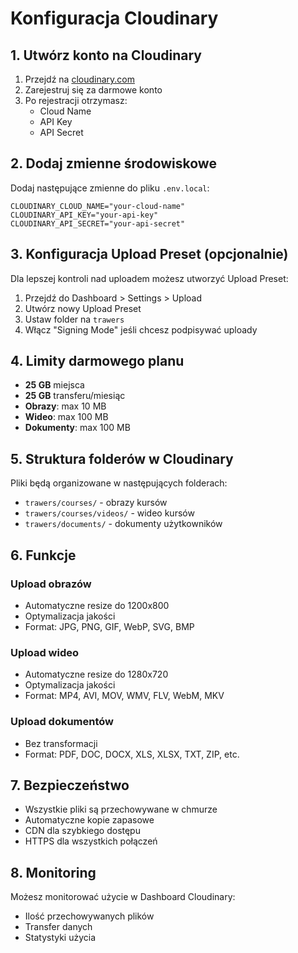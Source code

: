 # Konfiguracja Cloudinary

## 1. Utwórz konto na Cloudinary

1. Przejdź na [cloudinary.com](https://cloudinary.com)
2. Zarejestruj się za darmowe konto
3. Po rejestracji otrzymasz:
   - Cloud Name
   - API Key
   - API Secret

## 2. Dodaj zmienne środowiskowe

Dodaj następujące zmienne do pliku `.env.local`:

```env
CLOUDINARY_CLOUD_NAME="your-cloud-name"
CLOUDINARY_API_KEY="your-api-key"
CLOUDINARY_API_SECRET="your-api-secret"
```

## 3. Konfiguracja Upload Preset (opcjonalnie)

Dla lepszej kontroli nad uploadem możesz utworzyć Upload Preset:

1. Przejdź do Dashboard > Settings > Upload
2. Utwórz nowy Upload Preset
3. Ustaw folder na `trawers`
4. Włącz "Signing Mode" jeśli chcesz podpisywać uploady

## 4. Limity darmowego planu

- **25 GB** miejsca
- **25 GB** transferu/miesiąc
- **Obrazy**: max 10 MB
- **Wideo**: max 100 MB
- **Dokumenty**: max 100 MB

## 5. Struktura folderów w Cloudinary

Pliki będą organizowane w następujących folderach:
- `trawers/courses/` - obrazy kursów
- `trawers/courses/videos/` - wideo kursów
- `trawers/documents/` - dokumenty użytkowników

## 6. Funkcje

### Upload obrazów
- Automatyczne resize do 1200x800
- Optymalizacja jakości
- Format: JPG, PNG, GIF, WebP, SVG, BMP

### Upload wideo
- Automatyczne resize do 1280x720
- Optymalizacja jakości
- Format: MP4, AVI, MOV, WMV, FLV, WebM, MKV

### Upload dokumentów
- Bez transformacji
- Format: PDF, DOC, DOCX, XLS, XLSX, TXT, ZIP, etc.

## 7. Bezpieczeństwo

- Wszystkie pliki są przechowywane w chmurze
- Automatyczne kopie zapasowe
- CDN dla szybkiego dostępu
- HTTPS dla wszystkich połączeń

## 8. Monitoring

Możesz monitorować użycie w Dashboard Cloudinary:
- Ilość przechowywanych plików
- Transfer danych
- Statystyki użycia 